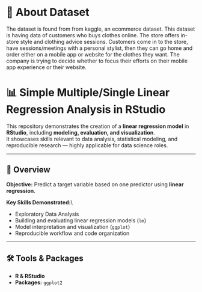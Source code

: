 # 💽 About Dataset 
The dataset is found from from kaggle, an ecommerce dataset. This dataset is having data of customers who buys clothes online.
The store offers in-store style and clothing advice sessions.
Customers come in to the store, have sessions/meetings with a personal stylist, then they can go home and order either on a mobile app or website for the clothes they want.
The company is trying to decide whether to focus their efforts on their mobile app experience or their website.

# 📊 Simple Multiple/Single Linear Regression Analysis in RStudio

This repository demonstrates the creation of a **linear regression model** in **RStudio**, including **modeling, evaluation, and visualization**.  
It showcases skills relevant to data analysis, statistical modeling, and reproducible research — highly applicable for data science roles.

---

## 🚀 Overview

**Objective:** Predict a target variable based on one predictor using **linear regression**.  

**Key Skills Demonstrated:**\
- Exploratory Data Analysis 
- Building and evaluating linear regression models (`lm`)
- Model interpretation and visualization (`ggplot`)
- Reproducible workflow and code organization

---

## 🛠 Tools & Packages

- **R & RStudio**
- **Packages:** `ggplot2`
